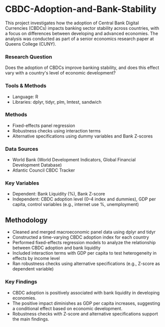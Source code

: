 # CBDC-Adoption-and-Bank-Stability

This project investigates how the adoption of Central Bank Digital Currencies (CBDCs) impacts banking sector stability across countries, with a focus on differences between developing and advanced economies. The analysis was conducted as part of a senior economics research paper at Queens College (CUNY).


### Research Question
Does the adoption of CBDCs improve banking stability, and does this effect vary with a country's level of economic development?

### Tools & Methods
- Language: R
- Libraries: dplyr, tidyr, plm, lmtest, sandwich

### Methods
- Fixed-effects panel regression
- Robustness checks using interaction terms
- Alternative specifications using dummy variables and Bank Z-scores

### Data Sources
- World Bank (World Development Indicators, Global Financial Development Database)
- Atlantic Council CBDC Tracker

### Key Variables
- Dependent: Bank Liquidity (%), Bank Z-score
- Independent: CBDC adoption level (0–4 index and dummies), GDP per capita, control variables (e.g., internet use %, unemployment)

## Methodology
- Cleaned and merged macroeconomic panel data using dplyr and tidyr
- Constructed a time-varying CBDC adoption index for each country
- Performed fixed-effects regression models to analyze the relationship between CBDC adoption and bank liquidity
- Included interaction terms with GDP per capita to test heterogeneity in effects by income level
- Ran robustness checks using alternative specifications (e.g., Z-score as dependent variable)

### Key Findings
- CBDC adoption is positively associated with bank liquidity in developing economies.
- The positive impact diminishes as GDP per capita increases, suggesting a conditional effect based on economic development.
- Robustness checks with Z-score and alternative specifications support the main findings.
